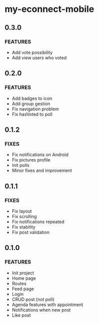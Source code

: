 # my-econnect-mobile

## 0.3.0
### FEATURES
- Add vote possibility
- Add view users who voted

## 0.2.0
### FEATURES
- Add badges to icon
- Add group gestion
- Fix navigation problem
- Fix hasVoted to poll

## 0.1.2
### FIXES
- Fix notifications on Android
- Fix pictures profile
- Init polls
- Minor fixes and improvement

## 0.1.1
### FIXES

- Fix layout
- Fix scrolling
- Fix notifications repeated
- Fix stability
- Fix post validation

## 0.1.0

### FEATURES

- Init project
- Home page
- Routes
- Feed page
- Login
- CRUD post (not poll)
- Agenda features with appointment
- Notifications when new post
- Like post
